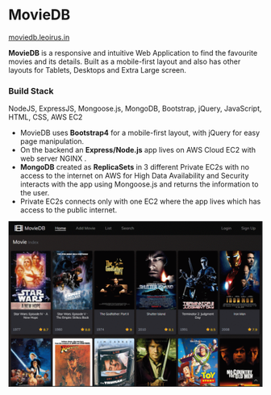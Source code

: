 # MovieDB	
[moviedb.leoirus.in](https://moviedb.leoirus.in)

**MovieDB** is a responsive and intuitive Web Application to find the favourite movies and its details. Built as a mobile-first layout and also has other layouts for Tablets, Desktops and Extra Large screen.

### Build Stack 

NodeJS, ExpressJS, Mongoose.js, MongoDB, Bootstrap, jQuery, JavaScript, HTML, CSS, AWS EC2

* MovieDB uses **Bootstrap4** for a mobile-first layout, with jQuery for easy page manipulation. 
* On the backend an **Express/Node.js** app lives on AWS Cloud EC2 with web server NGINX .
* **MongoDB** created as **ReplicaSets** in 3 different Private EC2s with no access to the internet on AWS for High Data Availability and Security interacts with the app using Mongoose.js and returns the information to the user. 	
* Private EC2s connects only with one EC2 where the app lives which has access to the public internet. 

![MovieDB](public/assets/moviedb.gif)
